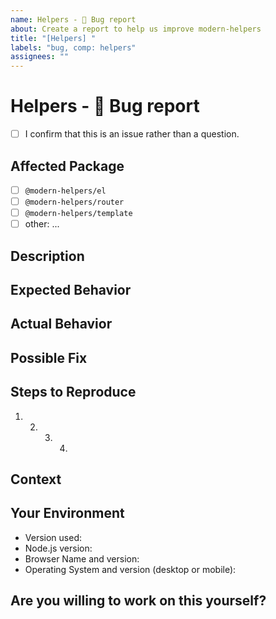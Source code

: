 ```yaml
---
name: Helpers - 🐞 Bug report
about: Create a report to help us improve modern-helpers
title: "[Helpers] "
labels: "bug, comp: helpers"
assignees: ""
---
```


<!--- Provide a general summary of the issue in the Title above -->

# Helpers - 🐞 Bug report

<!-- Please confirm you will submit an issue. -->
<!-- (Update "[ ]" to "[x]" to check a box) -->

- [ ] I confirm that this is an issue rather than a question.

<!-- Please ask questions via a "🗣 General discussion" issue. -->

## Affected Package

<!-- (Update "[ ]" to "[x]" to check a box) -->

- [ ] `@modern-helpers/el`
- [ ] `@modern-helpers/router`
- [ ] `@modern-helpers/template`
- [ ] other: ...

## Description

<!--- ✍️ edit: Provide a more detailed introduction to the issue itself, and why you consider it to be a bug -->

## Expected Behavior

<!--- ✍️ Tell us what should happen -->

## Actual Behavior

<!--- ✍️ Tell us what happens instead -->

## Possible Fix

<!--- ✍️ Not obligatory, but suggest a fix or reason for the bug -->

## Steps to Reproduce

<!--- ✍️ Provide a link to a live example, or an unambiguous set of steps to -->
<!--- reproduce this bug. Include code to reproduce, if relevant -->

1. 2. 3. 4.

## Context

<!--- ✍️ How has this bug affected you? What were you trying to accomplish? -->

## Your Environment

<!--- ✍️ Include as many relevant details about the environment you experienced the bug in -->

- Version used:
- Node.js version:
- Browser Name and version:
- Operating System and version (desktop or mobile):

## Are you willing to work on this yourself?

<!--- ✍️ Yes? Maybe? Great! How could we help? What would you need to know? -->
